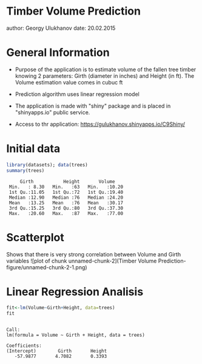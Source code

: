 Timber Volume Prediction
========================================================
author: Georgy Ulukhanov
date: 20.02.2015

General Information
========================================================


- Purpose of the application is to estimate volume of the fallen tree timber knowing 2 parameters:
Girth (diameter in inches) and Height (in ft).
The Volume estimation value comes in cubuc ft
- Prediction algorithm uses linear regression model
- The application is made with "shiny" package and is placed in "shinyapps.io" public service.

- Access to thr application: https://gulukhanov.shinyapps.io/C9Shiny/



Initial data
========================================================


```r
library(datasets); data(trees)
summary(trees)
```

```
     Girth           Height       Volume     
 Min.   : 8.30   Min.   :63   Min.   :10.20  
 1st Qu.:11.05   1st Qu.:72   1st Qu.:19.40  
 Median :12.90   Median :76   Median :24.20  
 Mean   :13.25   Mean   :76   Mean   :30.17  
 3rd Qu.:15.25   3rd Qu.:80   3rd Qu.:37.30  
 Max.   :20.60   Max.   :87   Max.   :77.00  
```

Scatterplot
========================================================
Shows that there is very strong correlation between Volume and Girth variables
![plot of chunk unnamed-chunk-2](Timber Volume Prediction-figure/unnamed-chunk-2-1.png) 

Linear Regression Analisis
==========================================================


```r
fit<-lm(Volume~Girth+Height, data=trees)
fit
```

```

Call:
lm(formula = Volume ~ Girth + Height, data = trees)

Coefficients:
(Intercept)        Girth       Height  
   -57.9877       4.7082       0.3393  
```
